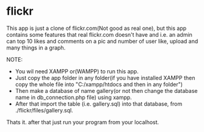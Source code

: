 # flickr
This app is just a clone of flickr.com(Not good as real one), but this app contains some features that real flickr.com doesn't have and i.e. an admin can top 10 likes and comments on a pic and number of user like, upload and many things in a graph.

NOTE:
* You wil need XAMPP or(WAMPP) to run this app.
* Just copy the app folder in any folder(if you have installed XAMPP then copy the whole file into "C:/xampp/htdocs and then in any folder")
* Then make a database of name gallery(or not then change the database name in db_connection.php file) using xampp.
* After that import the table (i.e. gallery.sql) into that database, from ./flickr/files/gallery.sql.

Thats it. after that just run your program from your localhost.
